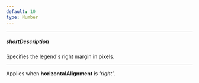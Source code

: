 ```yaml
---
default: 10
type: Number
---
```

---
##### shortDescription
Specifies the legend's right margin in pixels.

---
Applies when **horizontalAlignment** is *'right'*.